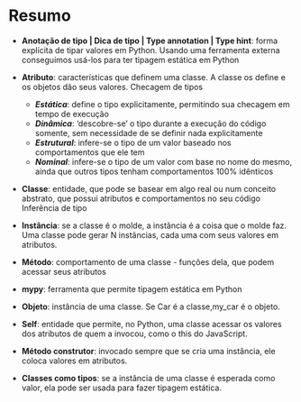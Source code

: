 # Resumo

- **Anotação de tipo | Dica de tipo | Type annotation | Type hint**: forma explícita de tipar valores em Python. Usando uma ferramenta externa conseguimos usá-los para ter tipagem estática em Python

- **Atributo**: características que definem uma classe. A classe os define e os objetos dão seus valores.
Checagem de tipos
  - ***Estática***: define o tipo explicitamente, permitindo sua checagem em tempo de execução
  - ***Dinâmica***: ‘descobre-se’ o tipo durante a execução do código somente, sem necessidade de se definir nada explicitamente
  - ***Estrutural***: infere-se o tipo de um valor baseado nos comportamentos que ele tem
  - ***Nominal***: infere-se o tipo de um valor com base no nome do mesmo, ainda que outros tipos tenham comportamentos 100% idênticos
- **Classe**: entidade, que pode se basear em algo real ou num conceito abstrato, que possui atributos e comportamentos no seu código
Inferência de tipo
- **Instância**: se a classe é o molde, a instância é a coisa que o molde faz. Uma classe pode gerar N instâncias, cada uma com seus valores em atributos.
- **Método**: comportamento de uma classe - funções dela, que podem acessar seus atributos
- **mypy**: ferramenta que permite tipagem estática em Python
- **Objeto**: instância de uma classe. Se Car é a classe,my_car é o objeto.
- **Self**: entidade que permite, no Python, uma classe acessar os valores dos atributos de quem a invocou, como o this do JavaScript.
- **Método construtor**: invocado sempre que se cria uma instância, ele coloca valores em atributos.
- **Classes como tipos**: se a instância de uma classe é esperada como valor, ela pode ser usada para fazer tipagem estática.
